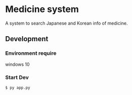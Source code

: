 # Medicine system
A system to search Japanese and Korean info of medicine.


## Development

### Environment require
windows 10

### Start Dev
```bash=
$ py app.py
```
